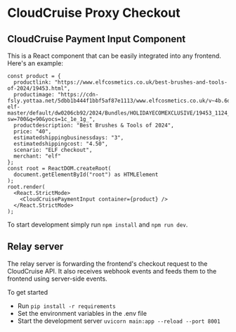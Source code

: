 # CloudCruise Proxy Checkout

## CloudCruise Payment Input Component

This is a React component that can be easily integrated into any frontend. Here's an example:

```
const product = {
  productlink: "https://www.elfcosmetics.co.uk/best-brushes-and-tools-of-2024/19453.html",
  productimage: "https://cdn-fsly.yottaa.net/5dbb1b444f1bbf5af87e1113/www.elfcosmetics.co.uk/v~4b.6d/dw/image/v2/BBXC_PRD/on/demandware.static/-/Sites-elf-master/default/dw0206cb92/2024/Bundles/HOLIDAYECOMEXCLUSIVE/19453_1124_HOLIDAY_ECOMMM_PDP_BUNDLES_BESTOFBRUSHES_TOOLS.jpg?sw=700&q=90&yocs=1c_1e_1g_",
  productdescription: "Best Brushes & Tools of 2024",
  price: "40",
  estimatedshippingbusinessdays: "3",
  estimatedshippingcost: "4.50",
  scenario: "ELF checkout",
  merchant: "elf"
};
const root = ReactDOM.createRoot(
  document.getElementById("root") as HTMLElement
);
root.render(
  <React.StrictMode>
    <CloudCruisePaymentInput container={product} />
  </React.StrictMode>
);
```

To start development simply run `npm install` and `npm run dev`.

## Relay server

The relay server is forwarding the frontend's checkout request to the CloudCruise API. It also receives webhook events and feeds them to the frontend using server-side events.

To get started
- Run `pip install -r requirements`
- Set the environment variables in the .env file
- Start the development server `uvicorn main:app --reload --port 8001`